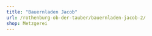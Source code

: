 ```yaml
---
title: "Bauernladen Jacob"
url: /rothenburg-ob-der-tauber/bauernladen-jacob-2/
shop: Metzgerei
---
```

